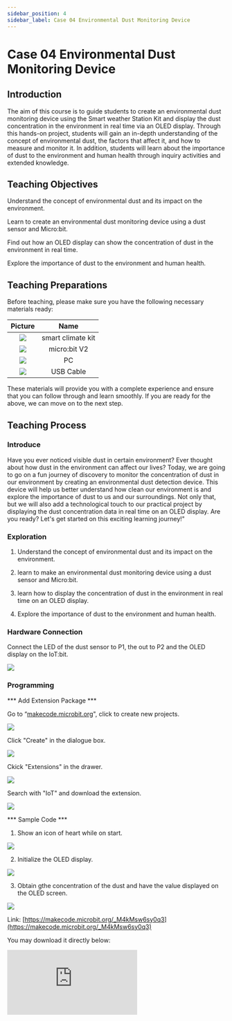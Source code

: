 ```yaml
---
sidebar_position: 4
sidebar_label: Case 04 Environmental Dust Monitoring Device
---
```


# Case 04 Environmental Dust Monitoring Device

## Introduction

The aim of this course is to guide students to create an environmental dust monitoring device using the Smart weather Station Kit and display the dust concentration in the environment in real time via an OLED display. Through this hands-on project, students will gain an in-depth understanding of the concept of environmental dust, the factors that affect it, and how to measure and monitor it. In addition, students will learn about the importance of dust to the environment and human health through inquiry activities and extended knowledge.

## Teaching Objectives

Understand the concept of environmental dust and its impact on the environment.

Learn to create an environmental dust monitoring device using a dust sensor and Micro:bit.

Find out how an OLED display can show the concentration of dust in the environment in real time.

Explore the importance of dust to the environment and human health.

## Teaching Preparations

Before teaching, please make sure you have the following necessary materials ready:

| Picture | Name |
| :-: | :-: |
| ![](https://wiki-media-ef.oss-cn-hongkong.aliyuncs.com/i18n/en/docusaurus-plugin-content-docs/current/microbit/interesting-case/microbit-smart-climate-kit/cases-libraries/images/microbit-smart-climate-kit-case-01-02.png) | smart climate kit |
| ![](https://wiki-media-ef.oss-cn-hongkong.aliyuncs.com/i18n/en/docusaurus-plugin-content-docs/current/microbit/interesting-case/microbit-smart-climate-kit/cases-libraries/images/microbit-smart-climate-kit-case-01-03.png) | micro:bit V2 |
| ![](https://wiki-media-ef.oss-cn-hongkong.aliyuncs.com/i18n/en/docusaurus-plugin-content-docs/current/microbit/interesting-case/microbit-smart-climate-kit/cases-libraries/images/microbit-smart-climate-kit-case-01-04.png) | PC |
| ![](https://wiki-media-ef.oss-cn-hongkong.aliyuncs.com/i18n/en/docusaurus-plugin-content-docs/current/microbit/interesting-case/microbit-smart-climate-kit/cases-libraries/images/microbit-smart-climate-kit-case-01-05.png) | USB Cable |

These materials will provide you with a complete experience and ensure that you can follow through and learn smoothly. If you are ready for the above, we can move on to the next step.

## Teaching Process

### Introduce

Have you ever noticed visible dust in certain environment? Ever thought about how dust in the environment can affect our lives? Today, we are going to go on a fun journey of discovery to monitor the concentration of dust in our environment by creating an environmental dust detection device. This device will help us better understand how clean our environment is and explore the importance of dust to us and our surroundings. Not only that, but we will also add a technological touch to our practical project by displaying the dust concentration data in real time on an OLED display. Are you ready? Let's get started on this exciting learning journey!"

### Exploration

1. Understand the concept of environmental dust and its impact on the environment.

2. learn to make an environmental dust monitoring device using a dust sensor and Micro:bit.

3. learn how to display the concentration of dust in the environment in real time on an OLED display.

4. Explore the importance of dust to the environment and human health.

### Hardware Connection

Connect the LED of the dust sensor to P1, the out to P2 and the OLED display on the IoT:bit.

![](https://wiki-media-ef.oss-cn-hongkong.aliyuncs.com/i18n/en/docusaurus-plugin-content-docs/current/microbit/interesting-case/microbit-smart-climate-kit/cases-libraries/images/microbit-smart-climate-kit-case-04-06.png)

### Programming

*** Add Extension Package ***

Go to “[makecode.microbit.org](https://makecode.microbit.org/)", click to create new projects.

![](https://wiki-media-ef.oss-cn-hongkong.aliyuncs.com/i18n/en/docusaurus-plugin-content-docs/current/microbit/interesting-case/microbit-smart-climate-kit/cases-libraries/images/smart-weather-station-kit-add-extension-01.png)

Click "Create" in the dialogue box.

![](https://wiki-media-ef.oss-cn-hongkong.aliyuncs.com/i18n/en/docusaurus-plugin-content-docs/current/microbit/interesting-case/microbit-smart-climate-kit/cases-libraries/images/smart-weather-station-kit-add-extension-02.png)

Ckick "Extensions" in the drawer.

![](https://wiki-media-ef.oss-cn-hongkong.aliyuncs.com/i18n/en/docusaurus-plugin-content-docs/current/microbit/interesting-case/microbit-smart-climate-kit/cases-libraries/images/smart-weather-station-kit-add-extension-03.png)

Search with "IoT" and download the extension.

![](https://wiki-media-ef.oss-cn-hongkong.aliyuncs.com/i18n/en/docusaurus-plugin-content-docs/current/microbit/interesting-case/microbit-smart-climate-kit/cases-libraries/images/smart-weather-station-kit-add-extension-04.png)

*** Sample Code ***

1. Show an icon of heart while on start.

![](https://wiki-media-ef.oss-cn-hongkong.aliyuncs.com/i18n/en/docusaurus-plugin-content-docs/current/microbit/interesting-case/microbit-smart-climate-kit/cases-libraries/images/microbit-smart-climate-kit-case-04-07.png)

2. Initialize the OLED display.

![](https://wiki-media-ef.oss-cn-hongkong.aliyuncs.com/i18n/en/docusaurus-plugin-content-docs/current/microbit/interesting-case/microbit-smart-climate-kit/cases-libraries/images/microbit-smart-climate-kit-case-04-08.png)

3. Obtain gthe concentration of the dust and have the value displayed on the OLED screen.

![](https://wiki-media-ef.oss-cn-hongkong.aliyuncs.com/i18n/en/docusaurus-plugin-content-docs/current/microbit/interesting-case/microbit-smart-climate-kit/cases-libraries/images/microbit-smart-climate-kit-case-04-09.png)


Link: [https://makecode.microbit.org/_M4kMsw6sy0q3](https://makecode.microbit.org/_M4kMsw6sy0q3)

You may download it directly below:

<div
    style={{
        position: 'relative',
        paddingBottom: '60%',
        overflow: 'hidden',
    }}
>
    <iframe
        src="https://makecode.microbit.org/_M4kMsw6sy0q3"
        frameborder="0"
        sandbox="allow-popups allow-forms allow-scripts allow-same-origin"
        style={{
            position: 'absolute',
            width: '100%',
            height: '100%',
        }}
    />
</div>

*** Download Link ***

Connect the micro:bit v2 with your PC via the USB cable.

![](https://wiki-media-ef.oss-cn-hongkong.aliyuncs.com/i18n/en/docusaurus-plugin-content-docs/current/microbit/interesting-case/microbit-smart-climate-kit/cases-libraries/images/connect-microbit.gif)

The PC shall have a disk name called "MICROBIT" after connection.

![](https://wiki-media-ef.oss-cn-hongkong.aliyuncs.com/i18n/en/docusaurus-plugin-content-docs/current/microbit/interesting-case/microbit-smart-climate-kit/cases-libraries/images/microbit-drive.png)

Click![](https://wiki-media-ef.oss-cn-hongkong.aliyuncs.com/i18n/en/docusaurus-plugin-content-docs/current/microbit/interesting-case/microbit-smart-climate-kit/cases-libraries/images/download-01.png) at the left corner, and select `Connect Device`.

![](https://wiki-media-ef.oss-cn-hongkong.aliyuncs.com/i18n/en/docusaurus-plugin-content-docs/current/microbit/interesting-case/microbit-smart-climate-kit/cases-libraries/images/download-02.png)

Click ![](https://wiki-media-ef.oss-cn-hongkong.aliyuncs.com/i18n/en/docusaurus-plugin-content-docs/current/microbit/interesting-case/microbit-smart-climate-kit/cases-libraries/images/download-03.png).

![](https://wiki-media-ef.oss-cn-hongkong.aliyuncs.com/i18n/en/docusaurus-plugin-content-docs/current/microbit/interesting-case/microbit-smart-climate-kit/cases-libraries/images/download-04.png)

Click ![](https://wiki-media-ef.oss-cn-hongkong.aliyuncs.com/i18n/en/docusaurus-plugin-content-docs/current/microbit/interesting-case/microbit-smart-climate-kit/cases-libraries/images/download-05.png).

![](https://wiki-media-ef.oss-cn-hongkong.aliyuncs.com/i18n/en/docusaurus-plugin-content-docs/current/microbit/interesting-case/microbit-smart-climate-kit/cases-libraries/images/download-06.png)


Select `BBC micro:bit CMSIS-DAP`, and then select "connect", now the micro:bit is successfully connected.

![](https://wiki-media-ef.oss-cn-hongkong.aliyuncs.com/i18n/en/docusaurus-plugin-content-docs/current/microbit/interesting-case/microbit-smart-climate-kit/cases-libraries/images/download-07.png)

Click to download the program.

![](https://wiki-media-ef.oss-cn-hongkong.aliyuncs.com/i18n/en/docusaurus-plugin-content-docs/current/microbit/interesting-case/microbit-smart-climate-kit/cases-libraries/images/download-08.png)

### Teamwork and Showcase

Students are divided into small groups and work together to create and programme the case.

Students are encouraged to co-operate, communicate and share their experiences with each other.

Each group will have the opportunity to present the cases they have produced and demonstrate them to the other groups.

*** Expected result: When connected to the power supply, the micro:bit LED first shows the heart icon and then the current dust concentration on the OLED display. ***

（GIF动图）

### Reflection

Review the course content and remind students what knowledge and skills they have acquired.

Lead students in a discussion about the problems and difficulties they encountered during the production process and how they resolved them.

Guide students to think about the effects of dust on the environment and human health.

Guide students to further research and explore other applications of environmental monitoring devices.

## Extended Knowledge

### Impact of Dust on the Environment and Human Health

Impact of dust on the environment:

Decrease in air quality: Dust may contain tiny particles such as dust, pollen, bacteria, viruses and chemicals. These particles are suspended in the air, degrading air quality and affecting ecological balance and biodiversity.

Soil degradation: Large amounts of dust deposited on the soil surface may lead to a decline in soil quality. Chemicals, heavy metals and other pollutants in dust may seep into the soil, affecting plant growth and soil fertility.

Damage to buildings and equipment: Dust can accumulate on the surfaces of buildings and equipment, forming a layer of dust that gradually damages the appearance and structure of the building. This can cause damage to houses, artefacts and infrastructure, among others.

Human health effects of dust:

Respiratory problems: Tiny particles in dust can be inhaled into the respiratory tract and cause respiratory problems. Prolonged exposure to high levels of dust can lead to symptoms such as coughing, wheezing, shortness of breath and difficulty in breathing. It is particularly sensitive to patients with respiratory conditions such as asthma and allergies.

Cardiovascular health: Certain studies have shown that long-term exposure to high concentrations of dust may be associated with the development and exacerbation of cardiovascular disease. Tiny particulate matter that enters the circulation may trigger an inflammatory response that affects blood vessel function and heart health.

Allergy and asthma: Pollen, bacteria and fungal spores in dust may trigger allergic reactions and asthma attacks. Sensitive individuals may experience sneezing, nasal congestion, itchy skin, eye irritation and other symptoms.

Toxic substance exposure: Certain dusts may contain harmful chemicals and heavy metals, such as lead, mercury, asbestos, and so on. Long-term exposure to these harmful substances may cause damage to the body's internal organs, nervous system and immune system.

Understanding the impact of dust on the environment and human health helps us to take appropriate measures to minimise dust generation and exposure. This includes regular cleaning, well-ventilated environments, wearing masks and avoiding exposure to harmful substances. Also, regular monitoring and assessment of dust concentration in the environment are important measures to protect our health and create a cleaner living environment.
